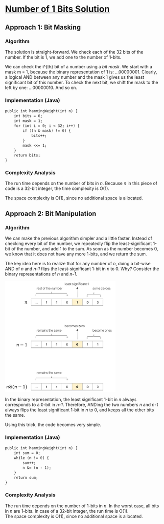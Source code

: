 # [Number of 1 Bits Solution](https://leetcode.com/problems/number-of-1-bits/solution/)
## Approach 1: Bit Masking
### Algorithm
The solution is straight-forward. We check each of the 32 bits of the number. If the bit is 1, we add one to the number of 1-bits.  
  
We can check the i^{th} bit of a number using a *bit mask*. We start with a mask m = 1, because the binary representation of 1 is: ...00000001. Clearly, a logical AND between any number and the mask 1 gives us the least significant bit of this number. To check the next bit, we shift the mask to the left by one: ...00000010. And so on.  

### Implementation (Java)
```
public int hammingWeight(int n) {
    int bits = 0;
    int mask = 1;
    for (int i = 0; i < 32; i++) {
        if ((n & mask) != 0) {
            bits++;
        }
        mask <<= 1;
    }
    return bits;
}
```

### Complexity Analysis
The run time depends on the number of bits in *n*. Because *n* in this piece of code is a 32-bit integer, the time complexity is O(1).  
  
The space complexity is O(1), since no additional space is allocated.
  

## Approach 2: Bit Manipulation
### Algorithm
We can make the previous algorithm simpler and a little faster. Instead of checking every bit of the number, we repeatedly flip the least-significant 1-bit of the number, and add 1 to the sum. As soon as the number becomes 0, we know that it does not have any more 1-bits, and we return the sum.  
  
The key idea here is to realize that for any number of *n*, doing a bit-wise AND of *n* and *n-1* flips the least-significant 1-bit in *n* to 0. Why? Consider the binary representations of *n* and *n-1*.

<img src="images/approach2solution.jpg" width="360" height="360">

In the binary representation, the least significant 1-bit in *n* always corresponds to a 0-bit in *n-1*. Therefore, ANDing the two numbers *n* and *n-1* always flips the least significant 1-bit in *n* to 0, and keeps all the other bits the same.  

Using this trick, the code becomes very simple.

### Implementation (Java)
```
public int hammingWeight(int n) {
    int sum = 0;
    while (n != 0) {
        sum++;
        n &= (n - 1);
    }
    return sum;
}
```

### Complexity Analysis
The run time depends on the number of 1-bits in *n*. In the worst case, all bits in *n* are 1-bits. In case of a 32-bit integer, the run time is O(1).  
The space complexity is O(1), since no additional space is allocated.
